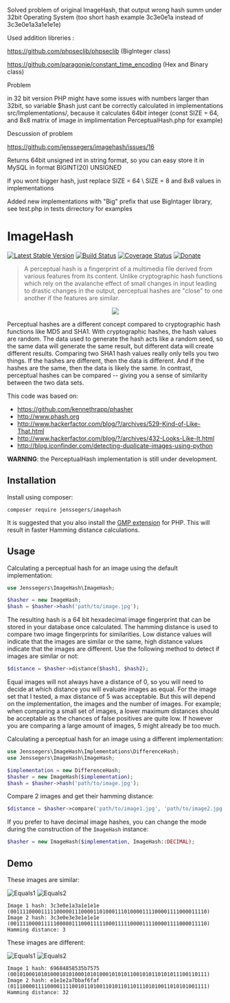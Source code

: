 Solved problem of original ImageHash, that output wrong hash summ under 32bit Operating System (too short hash example 3c3e0e1a instead of 3c3e0e1a3a1e1e1e)

Used addition libreries :

https://github.com/phpseclib/phpseclib (BigInteger class)

https://github.com/paragonie/constant_time_encoding (Hex and Binary class)

Problem

in 32 bit version PHP might have some issues with numbers larger than 32bit, so variable $hash just cant be correctly calculated in implementations src/Implementations/, because it calculates 64bit integer (const SIZE = 64, and 8x8 matrix of image in implimentation PerceptualHash.php for example)

Descussion of problem

https://github.com/jenssegers/imagehash/issues/16

Returns 64bit unsigned int in string format, so you can easy store it in MySQL in format BIGINT(20) UNSIGNED

If you wont bigger hash, just replace SIZE = 64 \ SIZE = 8 and 8x8 values in implementations

Added new implementations with "Big" prefix that use BigIntager library, see test.php in tests dirrectory for examples

ImageHash
=========

[![Latest Stable Version](http://img.shields.io/github/release/jenssegers/imagehash.svg)](https://packagist.org/packages/jenssegers/imagehash) [![Build Status](http://img.shields.io/travis/jenssegers/imagehash.svg)](https://travis-ci.org/jenssegers/imagehash) [![Coverage Status](http://img.shields.io/coveralls/jenssegers/imagehash.svg)](https://coveralls.io/r/jenssegers/imagehash) [![Donate](https://img.shields.io/badge/donate-paypal-blue.svg)](https://www.paypal.me/jenssegers)

> A perceptual hash is a fingerprint of a multimedia file derived from various features from its content. Unlike cryptographic hash functions which rely on the avalanche effect of small changes in input leading to drastic changes in the output, perceptual hashes are "close" to one another if the features are similar.

<p align="center"><img src="https://jenssegers.com/uploads/images/fingerprint.png"></p>

Perceptual hashes are a different concept compared to cryptographic hash functions like MD5 and SHA1. With cryptographic hashes, the hash values are random. The data used to generate the hash acts like a random seed, so the same data will generate the same result, but different data will create different results. Comparing two SHA1 hash values really only tells you two things. If the hashes are different, then the data is different. And if the hashes are the same, then the data is likely the same. In contrast, perceptual hashes can be compared -- giving you a sense of similarity between the two data sets.

This code was based on:
 - https://github.com/kennethrapp/phasher
 - http://www.phash.org
 - http://www.hackerfactor.com/blog/?/archives/529-Kind-of-Like-That.html
 - http://www.hackerfactor.com/blog/?/archives/432-Looks-Like-It.html
 - http://blog.iconfinder.com/detecting-duplicate-images-using-python

**WARNING**: the PerceptualHash implementation is still under development.

Installation
------------

Install using composer:

	composer require jenssegers/imagehash

It is suggested that you also install the [GMP extension](http://php.net/manual/en/book.gmp.php) for PHP. This will result in faster Hamming distance calculations.

Usage
-----

Calculating a perceptual hash for an image using the default implementation:

```php
use Jenssegers\ImageHash\ImageHash;

$hasher = new ImageHash;
$hash = $hasher->hash('path/to/image.jpg');
```

The resulting hash is a 64 bit hexadecimal image fingerprint that can be stored in your database once calculated. The hamming distance is used to compare two image fingerprints for similarities. Low distance values will indicate that the images are similar or the same, high distance values indicate that the images are different. Use the following method to detect if images are similar or not:

```php
$distance = $hasher->distance($hash1, $hash2);
```

Equal images will not always have a distance of 0, so you will need to decide at which distance you will evaluate images as equal. For the image set that I tested, a max distance of 5 was acceptable. But this will depend on the implementation, the images and the number of images. For example; when comparing a small set of images, a lower maximum distances should be acceptable as the chances of false positives are quite low. If however you are comparing a large amount of images, 5 might already be too much.

Calculating a perceptual hash for an image using a different implementation:

```php
use Jenssegers\ImageHash\Implementations\DifferenceHash;
use Jenssegers\ImageHash\ImageHash;

$implementation = new DifferenceHash;
$hasher = new ImageHash($implementation);
$hash = $hasher->hash('path/to/image.jpg');
```

Compare 2 images and get their hamming distance:

```php
$distance = $hasher->compare('path/to/image1.jpg', 'path/to/image2.jpg');
```

If you prefer to have decimal image hashes, you can change the mode during the construction of the `ImageHash` instance:

```php
$hasher = new ImageHash($implementation, ImageHash::DECIMAL);
```

Demo
----

These images are similar:

![Equals1](https://raw.githubusercontent.com/jenssegers/imagehash/master/tests/images/forest/forest-high.jpg)
![Equals2](https://raw.githubusercontent.com/jenssegers/imagehash/master/tests/images/forest/forest-copyright.jpg)

	Image 1 hash: 3c3e0e1a3a1e1e1e (0011110000111110000011100001101000111010000111100001111000011110)
	Image 2 hash: 3c3e0e3e3e1e1e1e (0011110000111110000011100011111000111110000111100001111000011110)
	Hamming distance: 3

These images are different:

![Equals1](https://raw.githubusercontent.com/jenssegers/imagehash/master/tests/images/office/tumblr_ndyfnr7lk21tubinno1_1280.jpg)
![Equals2](https://raw.githubusercontent.com/jenssegers/imagehash/master/tests/images/office/tumblr_ndyfq386o41tubinno1_1280.jpg)

	Image 1 hash: 69684858535b7575 (0010100010101000101010001010100010101011001010110101011100110111)
	Image 2 hash: e1e1e2a7bbaf6faf (0111000011110000111100101101001101011011011101010011010101001111)
	Hamming distance: 32
